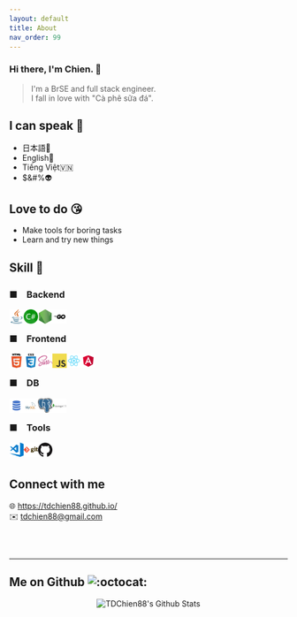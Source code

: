 ```yaml
---
layout: default
title: About
nav_order: 99
---
```


### Hi there, I'm **Chien**. 👋  
> I'm a BrSE and full stack engineer.   
> I fall in love with "Cà phê sữa đá". 

## I can speak 💬
- 日本語🗻  
- English🗽  
- Tiếng Việt🇻🇳  
- $&#%👽 

## Love to do 😘
- Make tools for boring tasks  
- Learn and try new things


## Skill 💮 

### ■　Backend

[<img align="left" alt="java" width="26px" src="https://raw.githubusercontent.com/github/explore/80688e429a7d4ef2fca1e82350fe8e3517d3494d/topics/java/java.png" />][java]
[<img align="left" alt="C#" width="26px" src="https://raw.githubusercontent.com/github/explore/80688e429a7d4ef2fca1e82350fe8e3517d3494d/topics/csharp/csharp.png" />][cshap] 
[<img align="left" alt="Node.js" width="26px" src="https://raw.githubusercontent.com/github/explore/80688e429a7d4ef2fca1e82350fe8e3517d3494d/topics/nodejs/nodejs.png" />][nodejs] 
[<img align="left" alt="Node.js" width="26px" src="https://raw.githubusercontent.com/github/explore/80688e429a7d4ef2fca1e82350fe8e3517d3494d/topics/go/go.png" />][golang] 

<br />

### ■　Frontend
[<img align="left" alt="HTML5" width="26px" src="https://raw.githubusercontent.com/github/explore/80688e429a7d4ef2fca1e82350fe8e3517d3494d/topics/html/html.png" />][html5]
[<img align="left" alt="CSS3" width="26px" src="https://raw.githubusercontent.com/github/explore/80688e429a7d4ef2fca1e82350fe8e3517d3494d/topics/css/css.png" />][css]
[<img align="left" alt="Sass" width="26px" src="https://raw.githubusercontent.com/github/explore/80688e429a7d4ef2fca1e82350fe8e3517d3494d/topics/sass/sass.png" />][sass]
[<img align="left" alt="JavaScript" width="26px" src="https://raw.githubusercontent.com/github/explore/80688e429a7d4ef2fca1e82350fe8e3517d3494d/topics/javascript/javascript.png" />][js]
[<img align="left" alt="React" width="26px" src="https://raw.githubusercontent.com/github/explore/80688e429a7d4ef2fca1e82350fe8e3517d3494d/topics/react/react.png" />][react]
[<img align="left" alt="Angularjs" width="26px" src="https://raw.githubusercontent.com/github/explore/e94815998e4e0713912fed477a1f346ec04c3da2/topics/angular/angular.png" />][angularjs]

<br />

### ■　DB
[<img align="left" alt="SQL" width="26px" src="https://raw.githubusercontent.com/github/explore/80688e429a7d4ef2fca1e82350fe8e3517d3494d/topics/sql/sql.png" />][sql]
[<img align="left" alt="MySQL" width="26px" src="https://raw.githubusercontent.com/github/explore/80688e429a7d4ef2fca1e82350fe8e3517d3494d/topics/mysql/mysql.png" />][mysql]
[<img align="left" alt="Postgre" width="26px" src="https://raw.githubusercontent.com/github/explore/80688e429a7d4ef2fca1e82350fe8e3517d3494d/topics/postgresql/postgresql.png" />][postgre]
[<img align="left" alt="MongoDB" width="26px" src="https://raw.githubusercontent.com/github/explore/80688e429a7d4ef2fca1e82350fe8e3517d3494d/topics/mongodb/mongodb.png" />][mongodb]

<br />

### ■　Tools
[<img align="left" alt="Visual Studio Code" width="26px" src="https://raw.githubusercontent.com/github/explore/80688e429a7d4ef2fca1e82350fe8e3517d3494d/topics/visual-studio-code/visual-studio-code.png" />][vscode]
[<img align="left" alt="Git" width="26px" src="https://raw.githubusercontent.com/github/explore/80688e429a7d4ef2fca1e82350fe8e3517d3494d/topics/git/git.png" />][git]
[<img align="left" alt="GitHub" width="26px" src="https://raw.githubusercontent.com/github/explore/78df643247d429f6cc873026c0622819ad797942/topics/github/github.png" />][github]

<br />
<br />



## Connect with me
🌐 <a class="link-gray-dark " href="https://tdchien88.github.io/">https://tdchien88.github.io/</a>  
✉️ <a class="u-email link-gray-dark " href="tdchien88@gmail.com">tdchien88@gmail.com</a>  


<br />
<br />


---
## Me on Github <img class="emoji" title=":octocat:" alt=":octocat:" src="https://github.githubassets.com/images/icons/emoji/octocat.png" height="30" width="30" >

<p align="center">
<img alt="TDChien88's Github Stats" src="https://github-readme-stats.codestackr.vercel.app/api?username=tdchien88&show_icons=true&hide_border=true" />
</p>

<br />
<br />
<br />
<br />
<br />
<br />
<br />
<br />


<br />
<br />
<br />
<br />

[java]: https://java.com/
[cshap]: https://docs.microsoft.com/en-us/dotnet/csharp/
[vscode]: https://code.visualstudio.com/
[html5]: https://www.w3schools.com/html/
[css]: https://www.w3schools.com/w3css/defaulT.asp
[sass]: https://sass-lang.com/
[js]: https://jquery.com/
[react]: https://reactjs.org/
[angularjs]: https://angularjs.org/
[nodejs]: https://nodejs.org/
[golang]: https://golang.org/
[sql]: https://www.microsoft.com/en-us/sql-server/
[mysql]: https://www.mysql.com/
[mongodb]: https://www.mongodb.com/
[postgre]: https://www.postgresql.org/
[oracle]: https://www.oracle.com/index.html
[git]: https://git-scm.com/
[github]: https://github.com/

